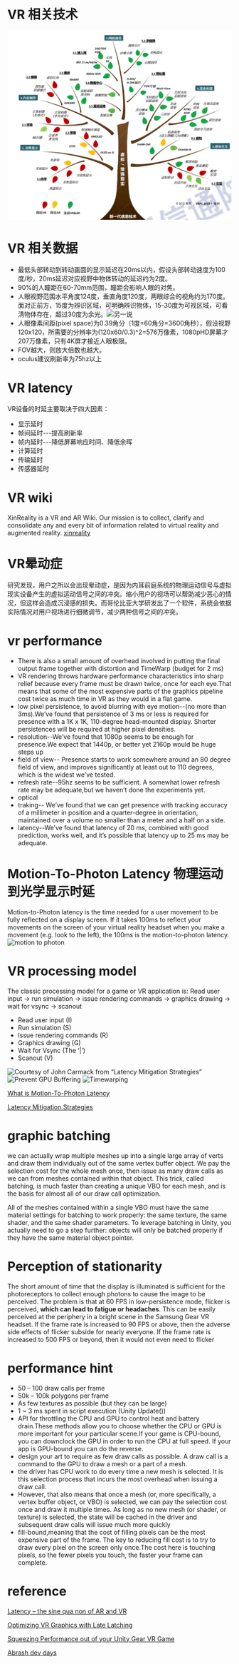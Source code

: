 # VR 相关技术
![vr tree](/img/VR_tree.PNG)

# VR 相关数据
* 最低头部转动到转动画面的显示延迟在20ms以内，假设头部转动速度为100度/秒，20ms延迟对应视野中物体转动的延迟约为2度。
* 90%的人瞳距在60-70mm范围，瞳距会影响人眼的对焦。
* 人眼视野范围水平角度124度，垂直角度120度，两眼综合的视角约为170度。面对正前方，15度为辨识区域，可明确辨识物体，15-30度为可视区域，可看清物体存在，超过30度为余光。![另一说](https://pic4.zhimg.com/c1f0a4c6597808d6f5ae43eef33281bb_b.jpg)
* 人眼像素间距(pixel space)为0.39角分（1度=60角分=3600角秒），假设视野120x120，所需要的分辨率为(120x60/0.3)^2=576万像素，1080pHD屏幕才207万像素，只有4K屏才接近人眼极限。
* FOV越大，则放大倍数也越大。
* oculus建议刷新率为75hz以上

# VR latency
VR设备的时延主要取决于四大因素：
 * 显示延时
  * 帧间延时---提高刷新率
  * 帧内延时---降低屏幕响应时间、降低余晖
 * 计算延时
 * 传输延时
 * 传感器延时

# VR wiki
XinReality is a VR and AR Wiki. Our mission is to collect, clarify and consolidate any and every bit of information related to virtual reality and augmented reality. 
[xinreality](http://xinreality.com/wiki/Category:Terms)
# VR晕动症
研究发现，用户之所以会出现晕动症，是因为内耳前庭系统的物理运动信号与虚拟现实设备产生的虚拟运动信号之间的冲突。缩小用户的视场可以帮助减少恶心的情况，但这样会造成沉浸感的损失。而哥伦比亚大学研发出了一个软件，系统会依据实际情况对用户视场进行细微调节，减少两种信号之间的冲突。
# vr performance
 * There is also a small amount of overhead involved in putting the final output frame together with distortion and TimeWarp (budget for 2 ms)
 * VR rendering throws hardware performance characteristics into sharp relief because every frame must be drawn twice, once for each eye.That means that some of the most expensive parts of the graphics pipeline cost twice as much time in VR as they would in a flat game.
 * low pixel persistence, to avoid blurring with eye motion--(no more than 3ms).We’ve found that persistence of 3 ms or less is required for presence with a 1K x 1K, 110-degree
head-mounted display. Shorter persistences will be required at higher pixel densities.
 * resolution--We’ve found that 1080p seems to be enough for presence.We expect that 1440p, or better yet 2160p would be huge steps up
 * field of view-- Presence starts to work somewhere around an 80 degree field of view, and improves significantly at least out to 110 degrees, which is the widest we’ve tested.
 * refresh rate--95hz seems to be sufficient. A somewhat lower refresh rate may be adequate,but we haven’t done the experiments yet.
 * optical
 * traking-- We’ve found that we can get presence with tracking accuracy of a millimeter in position and a quarter-degree in orientation, maintained over a volume no smaller than a meter and a half on a side.
 * latency--We’ve found that latency of 20 ms, combined with good prediction, works well, and it’s possible that latency up to 25 ms may be adequate.

# Motion-To-Photon Latency 物理运动到光学显示时延
Motion-to-Photon latency is the time needed for a user movement to be fully reflected on a display screen. If it takes 100ms to reflect your movements on the screen of your virtual reality headset when you make a movement (e.g. look to the left), the 100ms is the motion-to-photon latency.
![motion to photon](http://www.chioka.in/wp-content/uploads/2015/03/Motion-to-Photons-Latency.png)

# VR processing model 
The classic processing model for a game or VR application is:
Read user input -> run simulation -> issue rendering commands -> graphics drawing -> wait for vsync -> scanout
 * Read user input (I)
 * Run simulation (S)
 * Issue rendering commands (R)
 * Graphics drawing (G)
 * Wait for Vsync (The ‘|’)
 * Scanout (V)

![Courtesy of John Carmack from “Latency Mitigation Strategies”](http://www.chioka.in/wp-content/uploads/2015/03/render_pipeline_basic.png)
![Prevent GPU Buffering](http://www.chioka.in/wp-content/uploads/2015/03/render_pipeline_no_gpu_buffering1.png)
![Timewarping ](http://www.chioka.in/wp-content/uploads/2015/03/render_pipeline_timewarping.png)

[What is Motion-To-Photon Latency](http://www.chioka.in/what-is-motion-to-photon-latency/)

[Latency Mitigation Strategies](https://web.archive.org/web/20140719053303/http://www.altdev.co/2013/02/22/latency-mitigation-strategies/)

# graphic batching
we can actually wrap multiple meshes up into a single large array of verts and draw them individually out of the same vertex buffer object. We pay the selection cost for the whole mesh once, then issue as many draw calls as we can from meshes contained within that object. This trick, called batching, is much faster than creating a unique VBO for each mesh, and is the basis for almost all of our draw call optimization.

All of the meshes contained within a single VBO must have the same material settings for batching to work properly: the same texture, the same shader, and the same shader parameters. To leverage batching in Unity, you actually need to go a step further: objects will only be batched properly if they have the same material object pointer.

# Perception of stationarity
The short amount of time
that the display is illuminated is sufficient for the photoreceptors to collect enough
photons to cause the image to be perceived. The problem is that at 60 FPS in
low-persistence mode, flicker is perceived, **which can lead to fatigue or headaches**.
This can be easily perceived at the periphery in a bright scene in the Samsung Gear
VR headset. If the frame rate is increased to 90 FPS or above, then the adverse
side effects of flicker subside for nearly everyone. If the frame rate is increased to
500 FPS or beyond, then it would not even need to flicker


# performance hint
 * 50 – 100 draw calls per frame
 * 50k – 100k polygons per frame
 * As few textures as possible (but they can be large)
 * 1 ~ 3 ms spent in script execution (Unity Update())
 * API for throttling the CPU and GPU to control heat and battery drain.These methods allow you to choose whether the CPU or GPU is more important for your particular scene.If your game is CPU-bound, you can downclock the GPU in order to run the CPU at full speed. If your app is GPU-bound you can do the reverse. 
 * design your art to require as few draw calls as possible. A draw call is a command to the GPU to draw a mesh or a part of a mesh.
 * the driver has CPU work to do every time a new mesh is selected. It is this selection process that incurs the most overhead when issuing a draw call.
 * However, that also means that once a mesh (or, more specifically, a vertex buffer object, or VBO) is selected, we can pay the selection cost once and draw it multiple times. As long as no new mesh (or shader, or texture) is selected, the state will be cached in the driver and subsequent draw calls will issue much more quickly
 * fill-bound,meaning that the cost of filling pixels can be the most expensive part of the frame. The key to reducing fill cost is to try to draw every pixel on the screen only once.The cost here is touching pixels, so the fewer pixels you touch, the faster your frame can complete.


# reference
[Latency – the sine qua non of AR and VR](http://blogs.valvesoftware.com/abrash/latency-the-sine-qua-non-of-ar-and-vr/)

[Optimizing VR Graphics with Late Latching](https://developer.oculus.com/blog/optimizing-vr-graphics-with-late-latching/)

[Squeezing Performance out of your Unity Gear VR Game](https://developer.oculus.com/blog/squeezing-performance-out-of-your-unity-gear-vr-game/)

[Abrash dev days](http://media.steampowered.com/apps/abrashblog/Abrash%20Dev%20Days%202014.pdf)